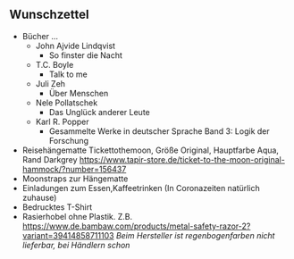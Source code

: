 ## Wunschzettel
* Bücher ...
  * John Ajvide Lindqvist
    * So finster die Nacht
  * T.C. Boyle
    * Talk to me
  * Juli Zeh
    * Über Menschen
  * Nele Pollatschek
    * Das Unglück anderer Leute
  * Karl R. Popper
    * Gesammelte Werke in deutscher Sprache Band 3: Logik der Forschung
* Reisehängematte Tickettothemoon, Größe Original, Hauptfarbe Aqua, Rand Darkgrey
https://www.tapir-store.de/ticket-to-the-moon-original-hammock/?number=156437
* Moonstraps zur Hängematte
* Einladungen zum Essen,Kaffeetrinken (In Coronazeiten natürlich zuhause)
* Bedrucktes T-Shirt
* Rasierhobel ohne Plastik. Z.B. https://www.de.bambaw.com/products/metal-safety-razor-2?variant=39414858711103
  _Beim Hersteller ist regenbogenfarben nicht lieferbar, bei Händlern schon_
